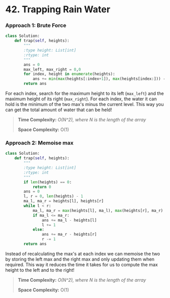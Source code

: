 # 42. Trapping Rain Water

### Approach 1: Brute Force

```python
class Solution:
    def trap(self, heights):
        """
        :type height: List[int]
        :rtype: int
        """
        ans = 0
        max_left, max_right = 0,0
        for index, height in enumerate(heights):
            ans += min(max(heights[:index+1]), max(heights[index:])) - height
        return ans
```

For each index, search for the maximum height to its left \(`max_left`\) and the maximum height of its right \(`max_right`\). For each index, the water it can hold is the minimum of the two max's minus the current level. This way you can get the total amount of water that can be held!

> **Time Complexity:** _O\(N^2\), where N is the length of the array_
>
> **Space Complexity:** O\(1\)

### Approach 2: Memoise max

```python
class Solution:
    def trap(self, heights):
        """
        :type height: List[int]
        :rtype: int
        """
        if len(heights) == 0:
            return 0
        ans = 0
        l, r = 0, len(heights) - 1
        ma_l, ma_r = heights[l], heights[r]
        while l < r:
            ma_l, ma_r = max(heights[l], ma_l), max(heights[r], ma_r)
            if ma_l <= ma_r:
                ans += ma_l - heights[l]
                l += 1
            else:
                ans += ma_r - heights[r]
                r -= 1
        return ans
```

Instead of recalculating the max's at each index we can memoise the two by storing the left max and the right max and only updating them when required. This way it reduces the time it takes for us to compute the max height to the left and to the right!

> **Time Complexity:** _O\(N^2\), where N is the length of the array_
>
> **Space Complexity:** O\(1\)




